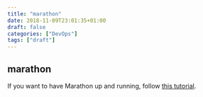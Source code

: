 ```yaml
---
title: "marathon"
date: 2018-11-09T23:01:35+01:00
draft: false
categories: ["DevOps"]
tags: ["draft"]
---
```


## marathon

If you want to have Marathon up and running, follow [this tutorial](https://vocon-it.com/2016/12/18/getting-started-with-mesos-and-marathon).

